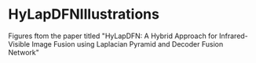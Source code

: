 # HyLapDFNIllustrations
Figures ftom the paper titled "HyLapDFN: A Hybrid Approach for Infrared-Visible Image Fusion   using Laplacian Pyramid and Decoder Fusion Network"
